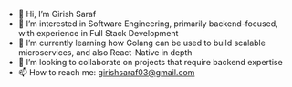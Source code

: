 - 👋 Hi, I’m Girish Saraf
- 👀 I’m interested in Software Engineering, primarily backend-focused, with experience in Full Stack Development
- 🌱 I’m currently learning how Golang can be used to build scalable microservices, and also React-Native in depth
- 💞️ I’m looking to collaborate on projects that require backend expertise
- 📫 How to reach me: girishsaraf03@gmail.com

<!---
girishsaraf/girishsaraf is a ✨ special ✨ repository because its `README.md` (this file) appears on your GitHub profile.
You can click the Preview link to take a look at your changes.
--->
